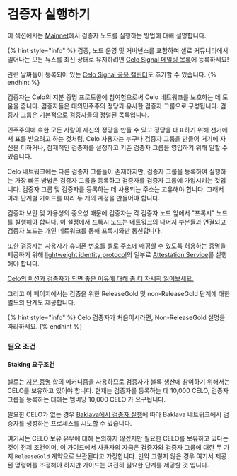 # 검증자 실행하기

이 섹션에서는 [Mainnet](mainnet.md)에서 검증자 노드를 실행하는 방법에 대해 설명합니다. 

{% hint style="info" %}
검증, 노드 운영 및 거버넌스를 포함하여 셀로 커뮤니티에서 일어나는 모든 뉴스를 최신 상태로 유지하려면 [Celo Signal 메일링 목록](https://celo.activehosted.com/f/15)에 등록하세요!

관련 날짜들이 등록되어 있는  [Celo Signal 공용 캘린더](https://calendar.google.com/calendar/u/0/embed?src=c_9su6ich1uhmetr4ob3sij6kaqs@group.calendar.google.com)도 추가할 수 있습니다.
{% endhint %}

검증자는 Celo의 지분 증명 프로토콜에 참여함으로써 Celo 네트워크를 보호하는 데 도움을 줍니다. 검증자들은 대의민주주의 정당과 유사한 검증자 그룹으로 구성됩니다. 검증자 그룹은 기본적으로 검증자들의 정렬된 목록입니다.

민주주의에 속한 모든 사람이 자신의 정당을 만들 수 있고 정당을 대표하기 위해 선거에서 표를 받으려고 하는 것처럼, Celo 사용자는 누구나 검증자 그룹을 만들어 거기에 자신을 더하거나, 잠재적인 검증자를 설정하고 기존 검증자 그룹을 영입하기 위해 일할 수 있습니다.

Celo 네트워크에는 다른 검증자 그룹들이 존재하지만, 검증자 그룹을 등록하여 실행하는 가장 빠른 방법은 검증자 그룹을 등록하고 검증자를 검증자 그룹에 가입시키는 것입니다. 검증자 그룹 및 검증자를 등록하는 데 사용되는 주소는 고유해야 합니다. 그래서 아래 단계별 가이드를 따라 두 개의 계정을 만들어야 합니다.

검증자 보안 및 가용성의 중요성 때문에 검증자는 각 검증자 노드 앞에서 "프록시" 노드를 실행해야 합니다. 이 설정에서 프록시 노드는 네트워크의 나머지 부분들과 연결되고 검증자 노드는 개인 네트워크를 통해 프록시와만 통신합니다.

또한 검증자는 사용자가 휴대폰 번호를 셀로 주소에 매핑할 수 있도록 허용하는 증명을 제공하기 위해 [lightweight identity protocol](../celo-codebase/protocol/identity)의 일부로 [Attestation Service](https://github.com/celo-org/celo-monorepo/tree/master/packages/attestation-service)를 실행해야 합니다.

[Celo의 미션과 검증자가 되면 좋은 이유에 대해 좀 더 자세히 읽어보세요.](https://medium.com/celoorg/calling-all-chefs-become-a-celo-validator-c75d1c2909aa)

그리고 이 페이지에서는 검증을 위한 ReleaseGold 및 non-ReleaseGold 단계에 대한 별도의 단계도 제공합니다.

{% hint style="info" %}
Celo 검증자가 처음이시라면, Non-ReleaseGold 설명을 따라하세요.
{% endhint %}

### 필요 조건

#### Staking 요구조건

셀로는 [지분 증명](../celo-codebase/protocol/proof-of-stake) 합의 메커니즘을 사용하므로 검증자가 블록 생산에 참여하기 위해서는 CELO를 보유하고 있어야 합니다. 현재는 검증자를 등록하는 데 10,000 CELO, 검증자 그룹을 등록하는 데에는 멤버당 10,000 CELO 가 요구됩니다.

필요한 CELO가 없는 경우 [Baklava에서 검증자 실행](running-a-validator-in-baklava.md)에 따라 Baklava 네트워크에서 검증자를 생성하는 프로세스를 시도할 수 있습니다.

여기서는 CELO 보유 유무에 대해 논의하지 않겠지만 필요한 CELO를 보유하고 있다는 것이 전제 조건이며, 이 가이드에서 사용자의 자금은 검증자와 검증자 그룹에 대한 두 가지 `ReleaseGold` 계약으로 보관된다고 가정합니다. 만약 그렇지 않은 경우 여기서 제공된 명령어를 조정해야 하지만 가이드는 여전히 필요한 단계를 제공할 것 입니다.





